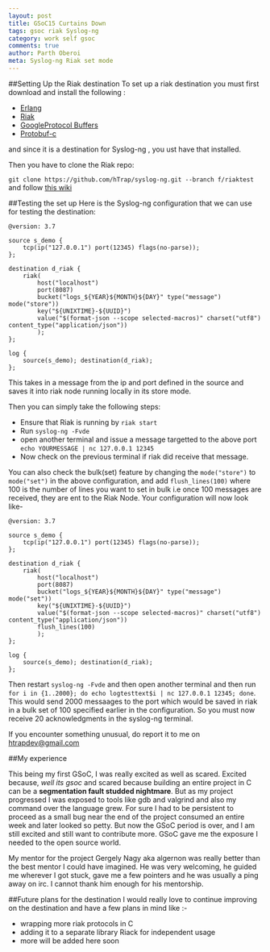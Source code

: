 ```yaml
---
layout: post
title: GSoC15 Curtains Down 
tags: gsoc riak Syslog-ng 
category: work self gsoc
comments: true
author: Parth Oberoi
meta: Syslog-ng Riak set mode 
---
```

##Setting Up the Riak destination
To set up a riak destination you must first download and install the following
:

- [Erlang](http://docs.basho.com/riak/latest/ops/building/installing/erlang/)
- [Riak](http://docs.basho.com/riak/latest/downloads/)
- [GoogleProtocol
Buffers](https://developers.google.com/protocol-buffers/docs/downloads)
-   [Protobuf-c](https://github.com/protobuf-c/protobuf-c)

and since it is a destination for Syslog-ng , you ust have that installed.


Then you have to clone the Riak repo:

`git clone https://github.com/hTrap/syslog-ng.git --branch f/riaktest`
and follow [this wiki](https://github.com/hTrap/syslog-ng/wiki/Riak-Destination)

##Testing the set up
Here is the Syslog-ng configuration that we can use for testing the destination:

```
@version: 3.7

source s_demo {
    tcp(ip("127.0.0.1") port(12345) flags(no-parse));
};

destination d_riak {
    riak(
        host("localhost")
        port(8087)
        bucket("logs_${YEAR}${MONTH}${DAY}" type("message") mode("store"))
        key("${UNIXTIME}-${UUID}")
        value("$(format-json --scope selected-macros)" charset("utf8") content_type("application/json"))
        );
};

log {
    source(s_demo); destination(d_riak);
};
```
This takes in a message from the ip and port defined in the source and saves it into riak node running locally in its store mode.

Then you can simply take the following steps:

- Ensure that Riak is running by `riak start`
- Run `syslog-ng -Fvde`
- open another terminal and issue a message targetted to the above port `echo YOURMESSAGE | nc 127.0.0.1 12345`
- Now check on the previous terminal if riak did receive that message.

You can also check the bulk(set) feature by changing the `mode("store")` to `mode("set")` in the above configuration, and add `flush_lines(100)` where 100 is the number of lines you want to set in bulk i.e once 100 messages are received, they are ent to the Riak Node.
Your  configuration will now look like-

```
@version: 3.7

source s_demo {
    tcp(ip("127.0.0.1") port(12345) flags(no-parse));
};

destination d_riak {
    riak(
        host("localhost")
        port(8087)
        bucket("logs_${YEAR}${MONTH}${DAY}" type("message") mode("set"))
        key("${UNIXTIME}-${UUID}")
        value("$(format-json --scope selected-macros)" charset("utf8") content_type("application/json"))
        flush_lines(100)
        );
};

log {
    source(s_demo); destination(d_riak);
};
```
Then restart `syslog-ng -Fvde` and then open another terminal and then run
`for i in {1..2000}; do echo logtesttext$i | nc 127.0.0.1 12345; done`.
This would send 2000 messaages to the port which would be saved in riak in a bulk set of 100 specified earlier in the configuration.
So you must now receive 20 acknowledgments in the syslog-ng terminal.

If you encounter something unusual, do report it to me on htrapdev@gmail.com



##My experience

This being my first GSoC, I was really excited as well as scared.
Excited because, _well its gsoc_ and scared because building an entire project in C can be a __segmentation fault studded nightmare__. 
But as my project progressed I was exposed to tools like gdb and valgrind and also my command over the language grew. 
For sure I had to be persistent to proceed as a small bug near the end of the project consumed an entire week 
and later looked so petty. But now the GSoC period is over, and I am still excited and still want to contribute more. GSoC gave me the 
exposure I needed to the open source world.

My mentor for the project Gergely Nagy aka algernon was really better than the best mentor I could have imagined. 
He was very welcoming, he guided me wherever I got stuck,
 gave me a few pointers and he was usually a ping away on irc. I cannot thank him enough for his mentorship.
 
##Future plans for the destination
I would really love to continue improving on the destination and have a few plans in mind like :-

- wrapping more riak protocols in C
- adding it to a separate library Riack for independent usage
- more will be added here soon

